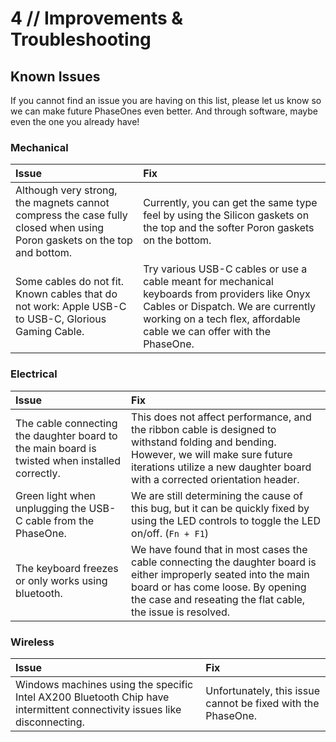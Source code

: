 # 4 // Improvements & Troubleshooting

## Known Issues

If you cannot find an issue you are having on this list, please let us know so we can make future PhaseOnes even better. And through software, maybe even the one you already have!

### Mechanical

 Issue      | Fix                          |
| :---------- | :----------------------------------- |
| Although very strong, the magnets cannot compress the case fully closed when using Poron gaskets on the top and bottom.| Currently, you can get the same type feel by using the Silicon gaskets on the top and the softer Poron gaskets on the bottom.|
| Some cables do not fit. Known cables that do not work: Apple USB-C to USB-C, Glorious Gaming Cable. | Try various USB-C cables or use a cable meant for mechanical keyboards from providers like Onyx Cables or Dispatch. We are currently working on a tech flex, affordable cable we can offer with the PhaseOne.|


### Electrical

 Issue      | Fix                          |
| :---------- | :----------------------------------- |
| The cable connecting the daughter board to the main board is twisted when installed correctly. | This does not affect performance, and the ribbon cable is designed to withstand folding and bending. However, we will make sure future iterations utilize a new daughter board with a corrected orientation header. |
| Green light when unplugging the USB-C cable from the PhaseOne. | We are still determining the cause of this bug, but it can be quickly fixed by using the LED controls to toggle the LED on/off. (`Fn + F1`) |
| The keyboard freezes or only works using bluetooth. | We have found that in most cases the cable connecting the daughter board is either improperly seated into the main board or has come loose. By opening the case and reseating the flat cable, the issue is resolved. |

### Wireless

 Issue      | Fix                          |
| :---------- | :----------------------------------- |
| Windows machines using the specific Intel AX200 Bluetooth Chip have intermittent connectivity issues like disconnecting. | Unfortunately, this issue cannot be fixed with the PhaseOne.  |